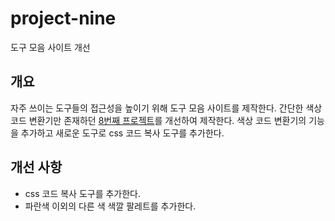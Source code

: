 # project-nine

도구 모음 사이트 개선

## 개요

자주 쓰이는 도구들의 접근성을 높이기 위해 도구 모음 사이트를 제작한다. 간단한 색상 코드 변환기만 존재하던 [8번째 프로젝트](https://chocho030.github.io/project-eight/)를 개선하여 제작한다. 색상 코드 변환기의 기능을 추가하고 새로운 도구로 css 코드 복사 도구를 추가한다.

## 개선 사항

- css 코드 복사 도구를 추가한다.
- 파란색 이외의 다른 색 색깔 팔레트를 추가한다.
